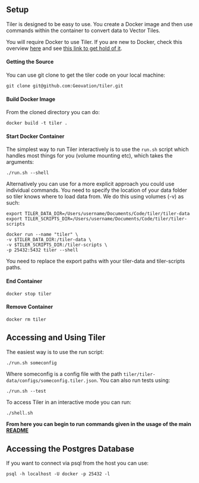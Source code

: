 
## Setup 

Tiler is designed to be easy to use. You create a Docker image and then use commands within the container to convert data to Vector Tiles.

You will require Docker to use Tiler. If you are new to Docker, check this overview [here](https://www.docker.com/what-docker) and see [this link to get hold of it](https://docs.docker.com/engine/getstarted/step_one/#docker-for-mac).

#### Getting the Source
You can use git clone to get the tiler code on your local machine:

`git clone git@github.com:Geovation/tiler.git`

#### Build Docker Image

From the cloned directory you can do:

`docker build -t tiler .`

#### Start Docker Container

The simplest way to run Tiler interactively is to use the `run.sh` script which handles most things for you (volume mounting etc), which takes the arguments: 

`./run.sh --shell`

Alternatively you can use for a more explicit approach you could use individual commands. You need to specify the location of your data folder so tiler knows where to load data from. We do this using volumes (-v) as such:

```
export TILER_DATA_DIR=/Users/username/Documents/Code/tiler/tiler-data
export TILER_SCRIPTS_DIR=/Users/username/Documents/Code/tiler/tiler-scripts
```

```
docker run --name "tiler" \
-v $TILER_DATA_DIR:/tiler-data \
-v $TILER_SCRIPTS_DIR:/tiler-scripts \
-p 25432:5432 tiler --shell
```       

You need to replace the export paths with your tiler-data and tiler-scripts paths.

#### End Container

`docker stop tiler`

#### Remove Container 

 `docker rm tiler`

## Accessing and Using Tiler

The easiest way is to use the run script:

`./run.sh someconfig`

Where someconfig is a config file with the path `tiler/tiler-data/configs/someconfig.tiler.json`.  You can also run tests using:

`./run.sh --test`

To access Tiler in an interactive mode you can run:

 `./shell.sh`

**From here you can begin to run commands given in the usage of the main [README](https://github.com/Geovation/tiler/blob/master/README.md)**

## Accessing the Postgres Database

If you want to connect via psql from the host you can use:

`psql -h localhost -U docker -p 25432 -l`
